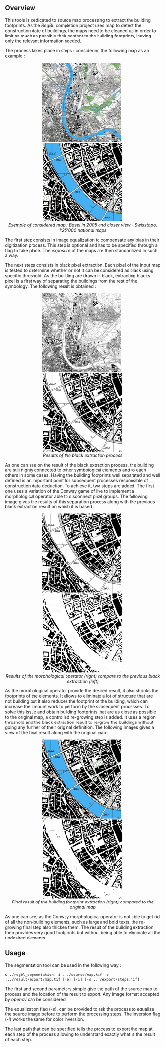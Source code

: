 ## Overview

This tools is dedicated to source map processing to extract the building footprints. As the _RegBL_ completion project uses map to detect the construction date of buildings, the maps need to be cleaned up in order to limit as much as possible their content to the building footprints, leaving only the relevant information needed.

The process takes place in steps : considering the following map as an example :

<p align="center">
<img src="../../doc/image/map-basel-2005.jpg?raw=true" width="256">
&nbsp;
<img src="../../doc/image/map-basel-2005-crop.jpg?raw=true" width="256">
<br />
<i>Exemple of considered map : Basel in 2005 and closer view - Swisstopo, 1:25'000 national maps</i>
</p>

The first step consists in image equalization to compensate any bias in their digitization process. This step is optional and has to be specified through a flag to take place. The _exposure_ of the maps are then standardized in such a way.

The next steps consists in black pixel extraction. Each pixel of the input map is tested to determine whether or not it can be considered as black using specific threshold. As the building are drawn in black, extracting blacks pixel is a first way of separating the buildings from the rest of the symbology. The following result is obtained :

<p align="center">
<img src="../../doc/image/map-basel-2005-black.jpg?raw=true" width="256">
&nbsp;
<img src="../../doc/image/map-basel-2005-crop-black.jpg?raw=true" width="256">
<br />
<i>Results of the black extraction process</i>
</p>

As one can see on the result of the black extraction process, the building are still highly connected to other symbological elements and to each others in some cases. Having the building footprints well separated and well defined is an important point for subsequent processes responsible of construction data deduction. To achieve it, two steps are added. The first one uses a variation of the Conway game of live to implement a morphological operator able to disconnect pixel groups. The following image gives the results of this separation process along with the previous black extraction result on which it is based :

<p align="center">
<img src="../../doc/image/map-basel-2005-crop-black.jpg?raw=true" width="256">
&nbsp;
<img src="../../doc/image/map-basel-2005-crop-conway.jpg?raw=true" width="256">
<br />
<i>Results of the morphological operator (right) compare to the previous black extraction (left)</i>
</p>

As the morphological operator provide the desired result, it also shrinks the footprints of the elements. It allows to eliminate a lot of structure that are not building but it also reduces the footprint of the building, which can increase the amount work to perform by the subsequent processes. To solve this issue and obtain building footprints that are as close as possible to the original map, a controlled re-growing step is added. It uses a region threshold and the black extraction result to re-grow the buildings without going any further of their original definition. The following images gives a view of the final result along with the original map :

<p align="center">
<img src="../../doc/image/map-basel-2005-crop.jpg?raw=true" width="256">
&nbsp;
<img src="../../doc/image/map-basel-2005-crop-final.jpg?raw=true" width="256">
<br />
<i>Final result of the building footprint extraction (right) compared to the original map</i>
</p>

As one can see, as the Conway morphological operator is not able to get rid of all the non-building elements, such as large and bold texts, the re-growing final step also thicken them. The result of the building extraction then provides very good footprints but without being able to eliminate all the undesired elements.

## Usage

The segmentation tool can be used in the following way :

    $ ./regbl_segmentation -i .../source/map.tif -o .../result/export/map.tif [-e] [-i] [-s .../export/steps.tif]

The first and second parameters simple give the path of the source map to process and the location of the result to export. Any image format accepted by _opencv_ can be considered.

The equalization flag (_-e_), can be provided to ask the process to equalize the source image before to perform the processing steps. The inversion flag (_-i_) works the same for color inversion.

The last path that can be specified tells the process to export the map at each step of the process allowing to understand exactly what is the result of each step.
